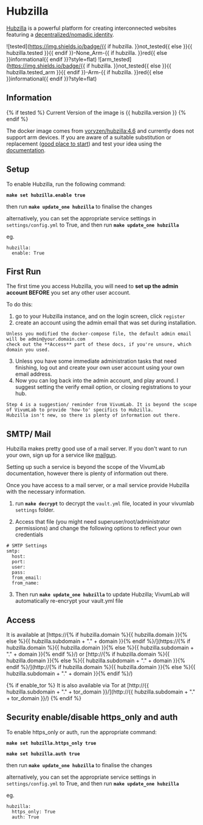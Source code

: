 # Hubzilla

[Hubzilla](https://framagit.org/hubzilla) is a powerful platform for creating interconnected websites featuring a [decentralized/nomadic identity](https://zotlabs.org/page/hubzilla/hubzilla-project).

![tested](https://img.shields.io/badge/{{ if hubzilla. }}not_tested{{ else }}{{ hubzilla.tested }}{{ endif }}-None_Arm-{{ if hubzilla. }}red{{ else }}informational{{ endif }}?style=flat)
![arm_tested](https://img.shields.io/badge/{{ if hubzilla. }}not_tested{{ else }}{{ hubzilla.tested_arm }}{{ endif }}-Arm-{{ if hubzilla. }}red{{ else }}informational{{ endif }}?style=flat)

## Information

{% if tested %}
Current Version of the image is {{ hubzilla.version }}
{% endif %}

The docker image comes from [voryzen/hubzilla:4.6](https://hub.docker.com/r/gonzague/homedash)
and currently does not support arm devices.
If you are aware of a suitable substitution or replacement ([good place to start](https://hub.docker.com/search?q=hubzilla&type=image&architecture=arm%2Carm64%2Camd64)) and test your idea using the [documentation](dev/Adding-Services.md).

## Setup

To enable Hubzilla, run the following command:

**`make set hubzilla.enable true`**

then run **`make update_one hubzilla`** to finalise the changes

alternatively, you can set the appropriate service settings in `settings/config.yml` to True, and then run **``make update_one hubzilla``**

eg.
```
hubzilla:
  enable: True
```
## First Run
The first time you access Hubzilla, you will need to **set up the admin account BEFORE** you set any other user account.

To do this:
1. go to your Hubzilla instance, and on the login screen, click `register`
2. create an account using the admin email that was set during installation.
```
Unless you modified the docker-compose file, the default admin email will be admin@your.domain.com
check out the **Access** part of these docs, if you're unsure, which domain you used.
```
3. Unless you have some immediate administration tasks that need finishing, log out and create your own user account using your own email address.
4. Now you can log back into the admin account, and play around. I suggest setting the verify email option, or closing registrations to your hub.
```
Step 4 is a suggestion/ reminder from VivumLab. It is beyond the scope of VivumLab to provide 'how-to' specifics to Hubzilla.
Hubzilla isn't new, so there is plenty of information out there.
```

## SMTP/ Mail

Hubzilla makes pretty good use of a mail server. If you don't want to run your own, sign up for a service like [mailgun](https://www.mailgun.com/).

Setting up such a service is beyond the scope of the VivumLab documentation, however there is plenty of information out there.

Once you have access to a mail server, or a mail service provide Hubzilla with the necessary information.

1. run **`make decrypt`** to decrypt the `vault.yml` file, located in your vivumlab `settings` folder.

2. Access that file (you might need superuser/root/administrator permissions) and change the following options to reflect your own credentials

```
# SMTP Settings
smtp:
  host:
  port:
  user:
  pass:
  from_email:
  from_name:
```
3. Then run **`make update_one hubzilla`** to update Hubzilla; VivumLab will automatically re-encrypt your vault.yml file

## Access

It is available at [https://{% if hubzilla.domain %}{{ hubzilla.domain }}{% else %}{{ hubzilla.subdomain + "." + domain }}{% endif %}/](https://{% if hubzilla.domain %}{{ hubzilla.domain }}{% else %}{{ hubzilla.subdomain + "." + domain }}{% endif %}/) or [http://{% if hubzilla.domain %}{{ hubzilla.domain }}{% else %}{{ hubzilla.subdomain + "." + domain }}{% endif %}/](http://{% if hubzilla.domain %}{{ hubzilla.domain }}{% else %}{{ hubzilla.subdomain + "." + domain }}{% endif %}/)

{% if enable_tor %}
It is also available via Tor at [http://{{ hubzilla.subdomain + "." + tor_domain }}/](http://{{ hubzilla.subdomain + "." + tor_domain }}/)
{% endif %}

## Security enable/disable https_only and auth

To enable https_only or auth, run the appropriate command:

**`make set hubzilla.https_only true`**

**`make set hubzilla.auth true`**

then run **`make update_one hubzilla`** to finalise the changes

alternatively, you can set the appropriate service settings in `settings/config.yml` to True, and then run **``make update_one hubzilla``**

eg.
```
hubzilla:
  https_only: True
  auth: True
```
